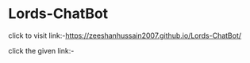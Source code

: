 # Lords-ChatBot



click to visit link:-https://zeeshanhussain2007.github.io/Lords-ChatBot/


click the given link:-
